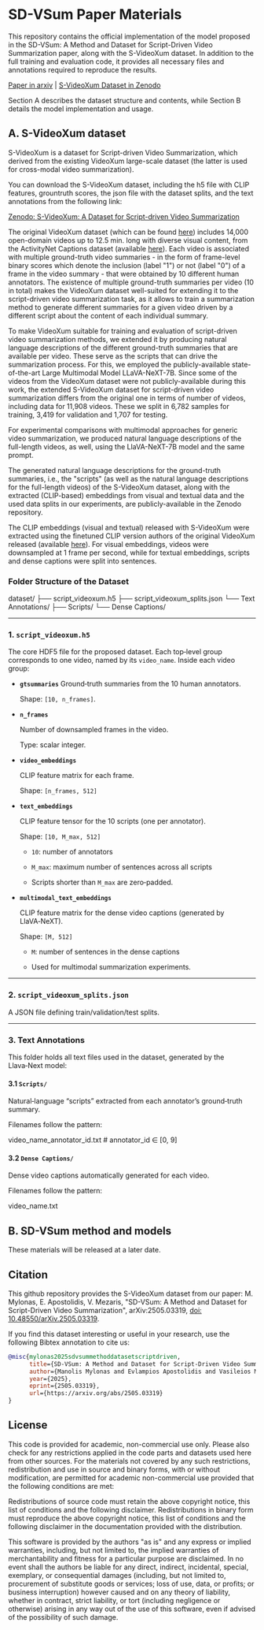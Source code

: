 # SD-VSum Paper Materials

This repository contains the official implementation of the model proposed in the SD-VSum: A Method and Dataset for Script-Driven Video Summarization paper, along with the S-VideoXum dataset. In addition to the full training and evaluation code, it provides all necessary files and annotations required to reproduce the results.

[Paper in arxiv](https://arxiv.org/abs/2505.03319) | [S-VideoXum Dataset in Zenodo](https://zenodo.org/records/15349075)

Section A describes the dataset structure and contents, while Section B details the model implementation and usage.

## A. S-VideoXum dataset

S-VideoXum is a dataset for Script-driven Video Summarization, which derived from the existing VideoXum large-scale dataset (the latter is used for cross-modal video summarization).

You can download the S-VideoXum dataset, including the h5 file with CLIP features, grountruth scores, the json file with the dataset splits, and the text annotations from the following link:

[Zenodo: S-VideoXum: A Dataset for Script-driven Video Summarization](https://zenodo.org/records/15349075)

The original VideoXum dataset (which can be found [here](https://github.com/jylins/videoxum)) includes 14,000 open-domain videos up to 12.5 min. long with diverse visual content, from the ActivityNet Captions dataset (available [here](https://cs.stanford.edu/people/ranjaykrishna/densevid/)). Each video is associated with multiple ground-truth video summaries - in the form of frame-level binary scores which denote the inclusion (label "1") or not (label "0") of a frame in the video summary - that were obtained by 10 different human annotators. The existence of multiple ground-truth summaries per video (10 in total) makes the VideoXum dataset well-suited for extending it to the script-driven video summarization task, as it allows to train a summarization method to generate different summaries for a given video driven by a different script about the content of each individual summary. 

To make VideoXum suitable for training and evaluation of script-driven video summarization methods, we extended it by producing natural language descriptions of the different ground-truth summaries that are available per video. These serve as the scripts that can drive the summarization process. For this, we employed the publicly-available state-of-the-art Large Multimodal Model LLaVA-NeXT-7B. Since some of the videos from the VideoXum dataset were not publicly-available during this work, the extended S-VideoXum dataset for script-driven video summarization differs from the original one in terms of number of videos, including data for 11,908 videos. These we split in 6,782 samples for training, 3,419 for validation and 1,707 for testing.

For experimental comparisons with multimodal approaches for generic video summarization, we produced natural language descriptions of the full-length videos, as well, using the LlaVA-NeXT-7B model and the same prompt. 

The generated natural language descriptions for the ground-truth summaries, i.e., the "scripts" (as well as the natural language descriptions for the full-length videos) of the S-VideoXum dataset, along with the extracted (CLIP-based) embeddings from visual and textual data and the used data splits in our experiments, are publicly-available in the Zenodo repository.

The CLIP embeddings (visual and textual) released with S-VideoXum were extracted using the finetuned CLIP version authors of the original VideoXum released (available [here](https://huggingface.co/jylins/vtsum_blip/blob/main/vt_clip.pth)). For visual embeddings, videos were downsampled at 1 frame per second, while for textual embeddings, scripts and dense captions were split into sentences.

### Folder Structure of the Dataset

dataset/
├── script_videoxum.h5
├── script_videoxum_splits.json
└── Text Annotations/
├── Scripts/
└── Dense Captions/

---
### 1. `script_videoxum.h5`
The core HDF5 file for the proposed dataset. Each top‐level group corresponds to one video, named by its `video_name`. Inside each video group:
- **`gtsummaries`**
  Ground‐truth summaries from the 10 human annotators.  

  Shape: `[10, n_frames]`.


- **`n_frames`**  

  Number of downsampled frames in the video.  

  Type: scalar integer.


- **`video_embeddings`**  

  CLIP feature matrix for each frame.  

  Shape: `[n_frames, 512]`



- **`text_embeddings`**  

  CLIP feature tensor for the 10 scripts (one per annotator).  

  Shape: `[10, M_max, 512]`  

  - `10`: number of annotators  

  - `M_max`: maximum number of sentences across all scripts  

  - Scripts shorter than `M_max` are zero‐padded.



- **`multimodal_text_embeddings`**  

  CLIP feature matrix for the dense video captions (generated by LlaVA‑NeXT).  

  Shape: `[M, 512]`  

  - `M`: number of sentences in the dense captions  

  - Used for multimodal summarization experiments.



---



### 2. `script_videoxum_splits.json`



A JSON file defining train/validation/test splits.



---



### 3. Text Annotations



This folder holds all text files used in the dataset, generated by the Llava‑Next model:



#### 3.1 `Scripts/`



Natural‐language “scripts” extracted from each annotator’s ground‐truth summary.  

Filenames follow the pattern:

video_name_annotator_id.txt # annotator_id ∈ [0, 9]



#### 3.2 `Dense Captions/`



Dense video captions automatically generated for each video.  

Filenames follow the pattern:

video_name.txt


## B. SD-VSum method and models

These materials will be released at a later date.

## Citation

This github repository provides the S-VideoXum dataset from our paper: 
M. Mylonas, E. Apostolidis, V. Mezaris, "SD-VSum: A Method and Dataset for Script-Driven Video Summarization", arXiv:2505.03319, [doi: 10.48550/arXiv.2505.03319](https://doi.org/10.48550/arXiv.2505.03319). 

If you find this dataset interesting or useful in your research, use the following Bibtex annotation to cite us:

```bibtex
@misc{mylonas2025sdvsummethoddatasetscriptdriven,
      title={SD-VSum: A Method and Dataset for Script-Driven Video Summarization}, 
      author={Manolis Mylonas and Evlampios Apostolidis and Vasileios Mezaris},
      year={2025},
      eprint={2505.03319},
      url={https://arxiv.org/abs/2505.03319} 
}
```

## License
This code is provided for academic, non-commercial use only. Please also check for any restrictions applied in the code parts and datasets used here from other sources. For the materials not covered by any such restrictions, redistribution and use in source and binary forms, with or without modification, are permitted for academic non-commercial use provided that the following conditions are met:

Redistributions of source code must retain the above copyright notice, this list of conditions and the following disclaimer. Redistributions in binary form must reproduce the above copyright notice, this list of conditions and the following disclaimer in the documentation provided with the distribution. 

This software is provided by the authors "as is" and any express or implied warranties, including, but not limited to, the implied warranties of merchantability and fitness for a particular purpose are disclaimed. In no event shall the authors be liable for any direct, indirect, incidental, special, exemplary, or consequential damages (including, but not limited to, procurement of substitute goods or services; loss of use, data, or profits; or business interruption) however caused and on any theory of liability, whether in contract, strict liability, or tort (including negligence or otherwise) arising in any way out of the use of this software, even if advised of the possibility of such damage.
